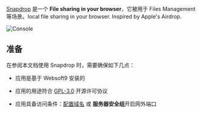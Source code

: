 [Snapdrop](https://snapdrop.net/) 是一个 **File sharing in your browser**，它被用于 Files Management  等场景。local file sharing in your browser. Inspired by Apple's Airdrop.


![Console](https://libs.websoft9.com/Websoft9/DocsPicture/zh/snapdrop/snapdrop-gui-websoft9.png)


## 准备

在参阅本文档使用 Snapdrop 时，需要确保如下几点：

- 应用是基于 Websoft9 安装的

- 应用的用途符合 [GPL-3.0](https://opensource.org/licenses/GPL-3.0) 开源许可协议

- 应用具备访问条件：[配置域名](./guide/appsetdomain) 或 **服务器安全组**开启网外端口